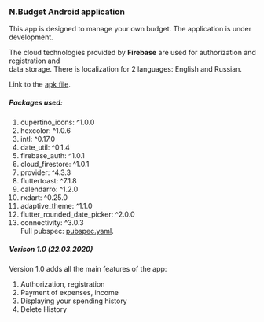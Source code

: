 ### N.Budget Android application

This app is designed to manage your own budget.
The application is under development.

The cloud technologies provided by **Firebase** are used for authorization and registration and  
data storage. There is localization for 2 languages: English and Russian.

Link to the [apk file](https://github.com/bahmN/N.Budget-Android/blob/main/build/app/outputs/flutter-apk/app.apk). 

##### Packages used:  
1. cupertino_icons: ^1.0.0  
2. hexcolor: ^1.0.6  
3. intl: ^0.17.0  
4. date_util: ^0.1.4  
5. firebase_auth: ^1.0.1  
6. cloud_firestore: ^1.0.1  
7. provider: ^4.3.3  
8. fluttertoast: ^7.1.8  
9. calendarro: ^1.2.0  
10. rxdart: ^0.25.0  
11. adaptive_theme: ^1.1.0  
12. flutter_rounded_date_picker: ^2.0.0  
13. connectivity: ^3.0.3  
Full pubspec: [pubspec.yaml](https://github.com/bahmN/N.Budget-Android/blob/main/pubspec.yaml).

##### Verison 1.0 (22.03.2020)  
Version 1.0 adds all the main features of the app:  
1. Authorization, registration  
2. Payment of expenses, income  
3. Displaying your spending history  
4. Delete History 
